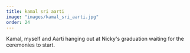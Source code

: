 ```yaml
---
title: kamal sri aarti
image: "images/kamal_sri_aarti.jpg"
order: 24
---
```

Kamal, myself and Aarti hanging out at Nicky's graduation waiting for the ceremonies to start.


